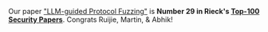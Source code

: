 Our paper <a href="papers/NDSS24-chatafl.pdf">"LLM-guided Protocol Fuzzing"</a> is <b>Number 29 in Rieck's <a href="https://web.archive.org/web/20250914193351/https://www.mlsec.org/topnotch/sec_ntop100.html">Top-100 Security Papers</a></b>. Congrats Ruijie, Martin, &amp; Abhik!
